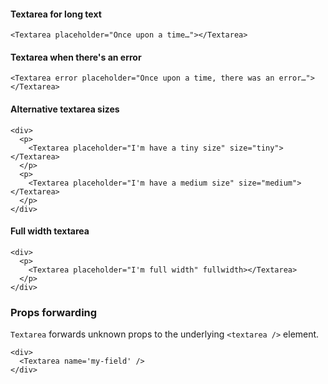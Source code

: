 #### Textarea for long text

```
<Textarea placeholder="Once upon a time…"></Textarea>
```

#### Textarea when there's an error

```
<Textarea error placeholder="Once upon a time, there was an error…"></Textarea>
```

#### Alternative textarea sizes

```
<div>
  <p>
    <Textarea placeholder="I'm have a tiny size" size="tiny"></Textarea>
  </p>
  <p>
    <Textarea placeholder="I'm have a medium size" size="medium"></Textarea>
  </p>
</div>
```

#### Full width textarea

```
<div>
  <p>
    <Textarea placeholder="I'm full width" fullwidth></Textarea>
  </p>
</div>
```

### Props forwarding

`Textarea` forwards unknown props to the underlying `<textarea />` element.

```
<div>
  <Textarea name='my-field' />
</div>
```
